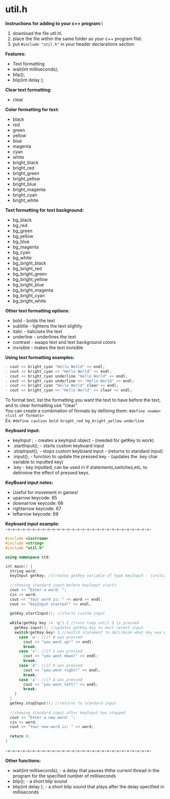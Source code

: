 # util.h

**Instructions for adding to your c++ program:**\
  1) download the file util.h\
  2) place the file within the same folder as your c++ program file\
  3) put ```#include "util.h"``` in your header declarations section

**Features:**
- Text formatting
- wait(int milliseconds);
- blip();
- blip(int delay <in milliseconds>);

**Clear text formatting:**
- clear

**Color formatting for text:**
- black
- red
- green
- yellow
- blue
- magenta
- cyan
- white
- bright_black
- bright_red
- bright_green
- bright_yellow
- bright_blue
- bright_magenta
- bright_cyan
- bright_white

**Text formatting for text background:**
- bg_black
- bg_red
- bg_green
- bg_yellow
- bg_blue
- bg_magenta
- bg_cyan
- bg_white
- bg_bright_black
- bg_bright_red
- bg_bright_green
- bg_bright_yellow
- bg_bright_blue
- bg_bright_magenta
- bg_bright_cyan
- bg_bright_white

**Other text formatting options:**
- bold - bolds the text
- subtitle - lightens the text slightly
- italic - italicises the text
- underline - underlines the text
- contrast - swaps text and text background colors
- invisible - makes the text invisible

**Using text formatting examples:**
```cpp
- cout << bright_cyan "Hello World" << endl;
- cout << bright_cyan << "Hello World" << endl;
- cout << bright_cyan underline "Hello World" << endl;
- cout << bright_cyan underline << "Hello World" << endl;
- cout << bright_cyan "Hello World" clear << endl;
- cout << bright_cyan << "Hello World" << clear << endl;
```
To format text, list the formatting you want the text to have before the text, and to clear formatting use "clear".\
You can create a combination of formats by defining them: ```#define <name> <list of formats>```\
Ex: ```#define caution bold bright_red bg_bright_yellow underline```

**Keyboard input:**
- keyInput <variablename>; - creates a keyInput object - (needed for getKey to work)
- <variablename>.startInput(); - starts custom keyboard input
- <variablename>.stopInput(); - stops custom keyboard input - (returns to standard input)
- <variablename>.input(); - function to update the pressed key - (updates the <variablename>.key char variable to inputted key)
- <variablename>.key - key inputted, can be used in if statements,switches,etc. to detirmine the effect of pressed keys.

**KeyBoard input notes:**
- Useful for movement in games!
- uparrow keycode: 65
- downarrow keycode: 66
- rightarrow keycode: 67
- leftarrow keycode: 68

**Keyboard input example:**\
-=-=-=-=-=-=-=-=-=-=-=-=-=-=-=-=-=-=-=-=-=-=-=-=-=-=-=-=-=-
```cpp
#include <iostream>
#include <string>
#include "util.h"

using namespace std;

int main() {
  string word;
  keyInput getKey; //creates getKey variable of type keyInput - (initialize keyInput)
  
  //showing standard input before keyInput starts
  cout << "Enter a word: ";
  cin >> word;
  cout << "Your word is: " << word << endl;
  cout << "keyInput started!" << endl;
    
  getKey.startInput(); //starts custom input
  
  while(getKey.key != 'q') { //runs loop until Q is pressed
    getKey.input(); //updates getKey.key to most recent input
    switch(getKey.key) { //switch statement to detirmine what key was pressed and what action it will do
      case 'w': //if W was pressed
        cout << "you went up!" << endl;
        break;
      case 's': //if S was pressed
        cout << "you went down!" << endl;
        break;
      case 'd': //if D was pressed
        cout << "you went right!" << endl;
        break;
      case 'a': //if A was pressed
        cout << "you went left!" << endl;
        break;
    }
  }
  getKey.stopInput(); //returns to standard input
  
  //showing standard input after keyInput has stopped
  cout << "Enter a new word: ";
  cin >> word;
  cout << "Your new word is: " << word;
  
  return 0;
}
```
-=-=-=-=-=-=-=-=-=-=-=-=-=-=-=-=-=-=-=-=-=-=-=-=-=-=-=-=-=-

**Other functions:**
- wait(int milliseconds); - a delay that pauses ththe current thread in the program for the specified number of milliseconds
- blip(); - a short blip sound
- blip(int delay <in milliseconds>); - a short blip sound that plays after the delay specified in milliseconds
